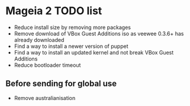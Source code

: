 # Mageia 2 TODO list
- Reduce install size by removing more packages
- Remove download of VBox Guest Additions iso as veewee 0.3.6+ has already downloaded
- Find a way to install a newer version of puppet
- Find a way to install an updated kernel and not break VBox Guest Additions
- Reduce bootloader timeout

## Before sending for global use
- Remove australianisation